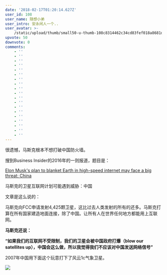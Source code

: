 ```yaml
---
date: '2018-02-17T01:20:14.627Z'
user_id: 108
user_name: 随想小弟
user_intro: 安永闲人一个..
user_avatar: >-
    /static/upload/thumb/small50-u-thumb-108c8314462c34cd83fef018a8681dece3de8f6ab2a.png
upvote: 50
downvote: 0
comments:
    - ''
    - ''
    - ''
    - ''
    - ''
    - ''
    - ''
    - ''
    - ''
    - ''
    - ''
    - ''
    - ''
    - ''
    - ''
    - ''
    - ''
    - ''
    - ''
---
```


很遗憾，马斯克根本不想打破中国防火墙。

  

搜到Business Insider的2016年的一则报道，题目是：

[Elon Musk's plan to blanket Earth in high-speed internet may face a big threat: China](http://www.businessinsider.com/spacex-internet-satellite-constellation-china-threat-2016-11)

马斯克的卫星互联网计划可能遇到威胁：中国

  

文章是这么说的：

马斯克向FCC申请发射4,425颗卫星，这比过去人类发射的所有的还多。马斯克打算在所有国家建造地面连接，除了中国。让所有人在世界任何地方都能用上互联网。

**马斯克还说：**

**“如果我们的互联网不受限制，我们的卫星会被中国政府打爆（blow our satellites up），中国会这么做，所以我觉得我们不应该对中国发送网络信号”**

  

2007年中国用下面这个玩意打下了风云1c气象卫星。

  

[![](https://archive.is/PjCzB/9227a9936832784f3b153588866786569f519b49.jpg)](https://archive.is/PjCzB/9227a9936832784f3b153588866786569f519b49.jpg)
